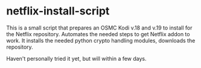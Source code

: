 # netflix-install-script

This is a small script that prepares an OSMC Kodi v.18 and v.19 to install for the Netflix repository. 
Automates the needed steps to get Netflix addon to work. It installs the needed python crypto handling modules, downloads the repository.

Haven't personally tried it yet, but will within a few days.
